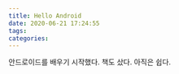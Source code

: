```yaml
---
title: Hello Android
date: 2020-06-21 17:24:55
tags:
categories:
---
```


안드로이드를 배우기 시작했다.
책도 샀다.
아직은 쉽다.
